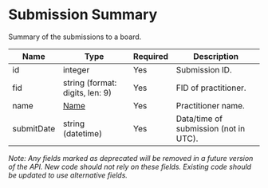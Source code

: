# Submission Summary

Summary of the submissions to a board.

| Name | Type | Required | Description |
| - | - | - | - |
| id | integer | Yes | Submission ID. |
| fid | string (format: digits, len: 9) | Yes | FID of practitioner. |
| name | [Name](name.md) | Yes | Practitioner name. |
| submitDate | string (datetime) | Yes | Data/time of submission (not in UTC). |

*Note: Any fields marked as deprecated will be removed in a future version of the API. New code should not rely on these fields. Existing code should be updated to use alternative fields.*
